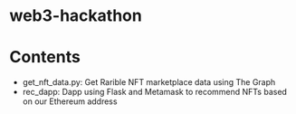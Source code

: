 # web3-hackathon

# Contents

 - get_nft_data.py: Get Rarible NFT marketplace data using The Graph
 - rec_dapp: Dapp using Flask and Metamask to recommend NFTs based on our Ethereum address
